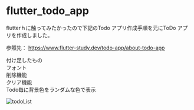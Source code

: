 # flutter_todo_app
flutterｈに触ってみたかったので下記のTodo アプリ作成手順を元にToDo アプリを作成しました。

参照先：
https://www.flutter-study.dev/todo-app/about-todo-app

付け足したもの  
フォント  
削除機能  
クリア機能  
Todo毎に背景色をランダムな色で表示  


![todoList](https://user-images.githubusercontent.com/45007263/228855743-e82ccfec-44f7-45cd-88db-e85ca7feed83.gif)
